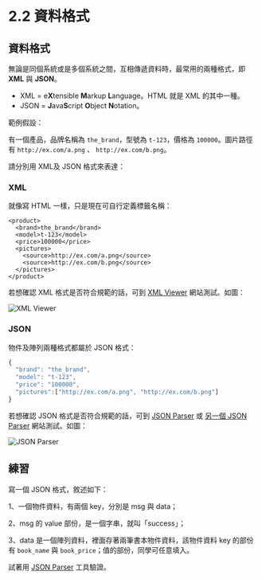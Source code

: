 # 2.2 資料格式

## 資料格式

無論是同個系統或是多個系統之間，互相傳遞資料時，最常用的兩種格式，即 **XML** 與 **JSON**。

* XML = e**X**tensible **M**arkup **L**anguage。HTML 就是 XML 的其中一種。
* JSON = **J**ava**S**cript **O**bject **N**otation。



範例假設：

有一個產品，品牌名稱為 `the_brand`，型號為 `t-123`，價格為 `100000`。圖片路徑有 `http://ex.com/a.png` 、 `http://ex.com/b.png`。

請分別用 XML及 JSON 格式來表達：



### XML

就像寫 HTML 一樣，只是現在可自行定義標籤名稱：

```markup
<product>
  <brand>the_brand</brand>
  <model>t-123</model>
  <price>100000</price>
  <pictures>
    <source>http://ex.com/a.png</source>
    <source>http://ex.com/b.png</source>
  </pictures>
</product>
```

若想確認 XML 格式是否符合規範的話，可到 [XML Viewer](https://codebeautify.org/xmlviewer) 網站測試。如圖：

![XML Viewer](../.gitbook/assets/xml\_parse.png)



### JSON

物件及陣列兩種格式都屬於 JSON 格式：

```javascript
{
  "brand": "the_brand",
  "model": "t-123",
  "price": "100000",
  "pictures":["http://ex.com/a.png", "http://ex.com/b.png"]
}
```

若想確認 JSON 格式是否符合規範的話，可到 [JSON Parser](http://json.parser.online.fr) 或 [另一個 JSON Parser](https://jsonformatter.org/json-parser) 網站測試。如圖：

![JSON Parser](../.gitbook/assets/json\_parser.png)

## 練習

寫一個 JSON 格式，敘述如下：

1、一個物件資料，有兩個 key，分別是 msg 與 data；

2、msg 的 value 部份，是一個字串，就叫「success」；

3、data 是一個陣列資料，裡面存著兩筆書本物件資料，該物件資料 key 的部份 有 `book_name` 與 `book_price`；值的部份，同學可任意填入。

試著用 [JSON Parser](http://json.parser.online.fr) 工具驗證。
